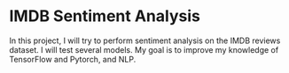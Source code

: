 # IMDB Sentiment Analysis
In this project, I will try to perform sentiment analysis on the IMDB reviews dataset.
I will test several models.
My goal is to improve my knowledge of TensorFlow and Pytorch, and NLP.
